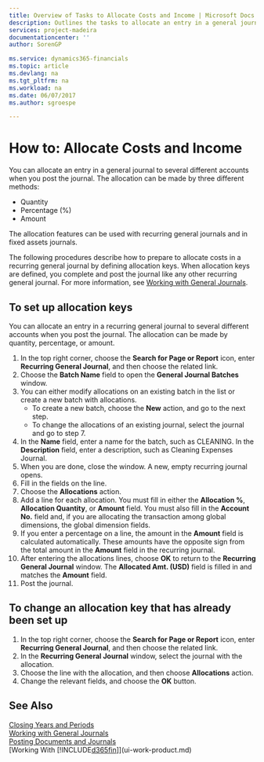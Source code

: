 ```yaml
---
title: Overview of Tasks to Allocate Costs and Income | Microsoft Docs
description: Outlines the tasks to allocate an entry in a general journal to several different accounts when you post the journal.
services: project-madeira
documentationcenter: ''
author: SorenGP

ms.service: dynamics365-financials
ms.topic: article
ms.devlang: na
ms.tgt_pltfrm: na
ms.workload: na
ms.date: 06/07/2017
ms.author: sgroespe

---
```

# How to: Allocate Costs and Income
You can allocate an entry in a general journal to several different accounts when you post the journal. The allocation can be made by three different methods:

* Quantity
* Percentage (%)
* Amount

The allocation features can be used with recurring general journals and in fixed assets journals.
<!--You can also distribute the cost or revenue of a line to an intercompany partner when you post a sales or purchase document. When you post the document, a line will be posted in your general journal, and a corresponding line will be created in the intercompany outbox.-->

The following procedures describe how to prepare to allocate costs in a recurring general journal by defining allocation keys. When allocation keys are defined, you complete and post the journal like any other recurring general journal. For more information, see [Working with General Journals](ui-work-general-journals.md).

## To set up allocation keys
You can allocate an entry in a recurring general journal to several different accounts when you post the journal. The allocation can be made by quantity, percentage, or amount.
1. In the top right corner, choose the **Search for Page or Report** icon, enter **Recurring General Journal**, and then choose the related link.
2. Choose the **Batch Name** field to open the **General Journal Batches** window.
3. You can either modify allocations on an existing batch in the list or create a new batch with allocations.
   * To create a new batch, choose the **New** action, and go to the next step.
   * To change the allocations of an existing journal, select the journal and go to step 7.    
4. In the **Name** field, enter a name for the batch, such as CLEANING. In the **Description** field, enter a description, such as Cleaning Expenses Journal.
5. When you are done, close the window. A new, empty recurring journal opens.
6. Fill in the fields on the line.
7. Choose the **Allocations** action.
8. Add a line for each allocation. You must fill in either the **Allocation %**, **Allocation Quantity**, or **Amount** field. You must also fill in the **Account No.** field and, if you are allocating the transaction among global dimensions, the global dimension fields.
9. If you enter a percentage on a line, the amount in the **Amount** field is calculated automatically. These amounts have the opposite sign from the total amount in the **Amount** field in the recurring journal.
10. After entering the allocations lines, choose **OK** to return to the **Recurring General Journal** window. The **Allocated Amt. (USD)** field is filled in and matches the **Amount** field.
11. Post the journal.

## To change an allocation key that has already been set up
1. In the top right corner, choose the **Search for Page or Report** icon, enter **Recurring General Journal**, and then choose the related link.
2. In the **Recurring General Journal** window, select the journal with the allocation.
3. Choose the line with the allocation, and then choose **Allocations** action.
4. Change the relevant fields, and choose the **OK** button.

## See Also
[Closing Years and Periods](year-close-years-periods.md)  
[Working with General Journals](ui-work-general-journals.md)    
[Posting Documents and Journals](ui-post-documents-journals.md)    
[Working With [!INCLUDE[d365fin](includes/d365fin_md.md)]](ui-work-product.md)
